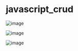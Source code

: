 ﻿# javascript_crud
![image](https://user-images.githubusercontent.com/61457302/124966165-9955d500-e040-11eb-9524-fad8a15089fb.png)

![image](https://user-images.githubusercontent.com/61457302/124966239-b2f71c80-e040-11eb-9b1c-c6ff75bda12e.png)

![image](https://user-images.githubusercontent.com/61457302/124966274-c0140b80-e040-11eb-9ff7-5183743d43fa.png)
